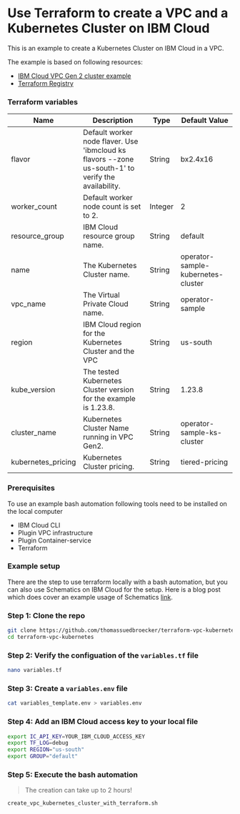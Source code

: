 # Use Terraform to create a VPC and a Kubernetes Cluster on IBM Cloud

This is an example to create a Kubernetes Cluster on IBM Cloud in a VPC.

The example is based on following resources:

* [IBM Cloud VPC Gen 2 cluster example](https://github.com/IBM-Cloud/terraform-provider-ibm/tree/master/examples/ibm-cluster/vpc-gen2-cluster)
* [Terraform Registry](https://registry.terraform.io/providers/IBM-Cloud/ibm/latest/docs/resources/container_vpc_cluster)


### Terraform variables

| Name | Description | Type | Default Value |
| --- | --- | --- | --- |
| flavor | Default worker node flaver. Use 'ibmcloud ks flavors --zone us-south-1' to verify the availability. | String | bx2.4x16 |
| worker_count | Default worker node count is set to 2. | Integer | 2 |
| resource_group | IBM Cloud resource group name. | String | default |
| name | The Kubernetes Cluster name. | String | operator-sample-kubernetes-cluster |
| vpc_name | The Virtual Private Cloud name. | String |operator-sample |
| region | IBM Cloud region for the Kubernetes Cluster and the VPC | String | us-south |
| kube_version | The tested Kubernetes Cluster version for the example is 1.23.8. | String | 1.23.8 |
| cluster_name | Kubernetes Cluster Name running in VPC Gen2. | String | operator-sample-ks-cluster |
| kubernetes_pricing | Kubernetes Cluster pricing. | String | tiered-pricing |

### Prerequisites

To use an example bash automation following tools need to be installed on the local computer  

* IBM Cloud CLI
* Plugin VPC infrastructure
* Plugin Container-service
* Terraform 

### Example setup

There are the step to use terraform locally with a bash automation, but you can also use Schematics on IBM Cloud for the setup. Here is a blog post which does cover an example usage of Schematics [link](https://suedbroecker.net/2022/01/26/instantiation-of-a-red-hat-openshift-cluster-in-a-multizone-vpc-ibm-cloud-environment-using-the-free-ibm-cloud-schematics-terraform-as-a-service/).

### Step 1: Clone the repo

```sh
git clone https://github.com/thomassuedbroecker/terraform-vpc-kubernetes.git
cd terraform-vpc-kubernetes
```

### Step 2: Verify the configuation of the `variables.tf` file

```sh
nano variables.tf
```

### Step 3: Create a `variables.env` file

```sh
cat variables_template.env > variables.env
```

### Step 4: Add an IBM Cloud access key to your local file

```sh
export IC_API_KEY=YOUR_IBM_CLOUD_ACCESS_KEY
export TF_LOG=debug
export REGION="us-south"
export GROUP="default"
```

### Step 5: Execute the bash automation

>The creation can take up to 2 hours!

```sh
create_vpc_kubernetes_cluster_with_terraform.sh
```